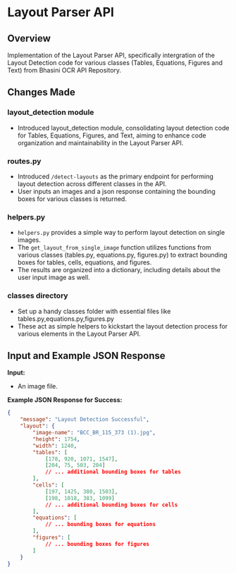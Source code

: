 # Layout Parser API

## Overview

Implementation of the Layout Parser API, specifically intergration of the Layout Detection code for various classes (Tables, Equations, Figures and Text) from Bhasini OCR API Repository.

## Changes Made
### layout_detection module
- Introduced layout_detection module, consolidating layout detection code for Tables, Equations, Figures, and Text, aiming to enhance code organization and maintainability in the Layout Parser API.
### routes.py
- Introduced `/detect-layouts` as the primary endpoint for performing layout detection across different classes in the API.
- User inputs an images and a json response containing the bounding boxes for various classes is returned.
### helpers.py
- `helpers.py` provides a simple way to perform layout detection on single images.
- The `get_layout_from_single_image` function utilizes functions from various classes (tables.py, equations.py, figures.py) to extract bounding boxes for tables, cells, equations, and figures.
- The results are organized into a dictionary, including details about the user input image as well.
### classes directory
- Set up a handy classes folder with essential files like tables.py,equations.py,figures.py
- These act as simple helpers to kickstart the layout detection process for various elements in the Layout Parser API.

## Input and Example JSON Response

**Input:**
- An image file.

**Example JSON Response for Success:**
```json
{
    "message": "Layout Detection Successful",
    "layout": {
        "image-name": "BCC_BR_115_373 (1).jpg",
        "height": 1754,
        "width": 1240,
        "tables": [
            [178, 920, 1071, 1547],
            [204, 75, 503, 204]
            // ... additional bounding boxes for tables
        ],
        "cells": [
            [197, 1425, 380, 1503],
            [198, 1018, 383, 1099]
            // ... additional bounding boxes for cells
        ],
        "equations": [
            // ... bounding boxes for equations
        ],
        "figures": [
            // ... bounding boxes for figures
        ]
    }
}
